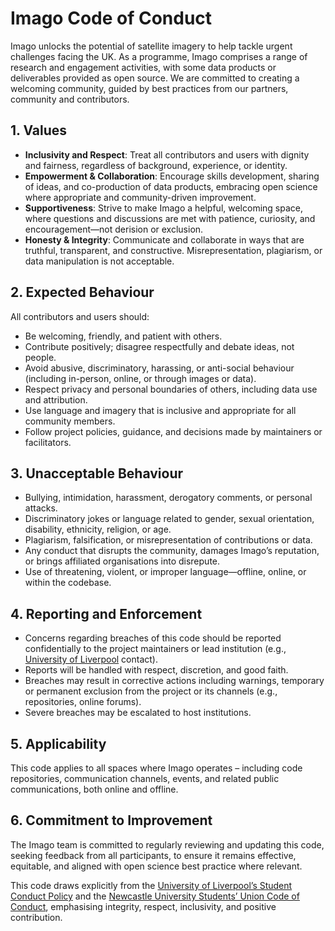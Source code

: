 # Imago Code of Conduct

Imago unlocks the potential of satellite imagery to help tackle urgent challenges facing the UK. As a programme, Imago comprises a range of research and engagement activities, with some data products or deliverables provided as open source. We are committed to creating a welcoming community, guided by best practices from our partners, community and contributors.

## 1. Values

- **Inclusivity and Respect**: Treat all contributors and users with dignity and fairness, regardless of background, experience, or identity.
- **Empowerment & Collaboration**: Encourage skills development, sharing of ideas, and co-production of data products, embracing open science where appropriate and community-driven improvement.
- **Supportiveness**: Strive to make Imago a helpful, welcoming space, where questions and discussions are met with patience, curiosity, and encouragement—not derision or exclusion.
- **Honesty & Integrity**: Communicate and collaborate in ways that are truthful, transparent, and constructive. Misrepresentation, plagiarism, or data manipulation is not acceptable.

## 2. Expected Behaviour

All contributors and users should:
- Be welcoming, friendly, and patient with others.
- Contribute positively; disagree respectfully and debate ideas, not people.
- Avoid abusive, discriminatory, harassing, or anti-social behaviour (including in-person, online, or through images or data).
- Respect privacy and personal boundaries of others, including data use and attribution.
- Use language and imagery that is inclusive and appropriate for all community members.
- Follow project policies, guidance, and decisions made by maintainers or facilitators.

## 3. Unacceptable Behaviour

- Bullying, intimidation, harassment, derogatory comments, or personal attacks.
- Discriminatory jokes or language related to gender, sexual orientation, disability, ethnicity, religion, or age.
- Plagiarism, falsification, or misrepresentation of contributions or data.
- Any conduct that disrupts the community, damages Imago’s reputation, or brings affiliated organisations into disrepute.
- Use of threatening, violent, or improper language—offline, online, or within the codebase.

## 4. Reporting and Enforcement

- Concerns regarding breaches of this code should be reported confidentially to the project maintainers or lead institution (e.g., [University of Liverpool](https://www.liverpool.ac.uk/) contact).
- Reports will be handled with respect, discretion, and good faith.
- Breaches may result in corrective actions including warnings, temporary or permanent exclusion from the project or its channels (e.g., repositories, online forums).
- Severe breaches may be escalated to host institutions.

## 5. Applicability

This code applies to all spaces where Imago operates – including code repositories, communication channels, events, and related public communications, both online and offline.

## 6. Commitment to Improvement

The Imago team is committed to regularly reviewing and updating this code, seeking feedback from all participants, to ensure it remains effective, equitable, and aligned with open science best practice where relevant.

This code draws explicitly from the [University of Liverpool’s Student Conduct Policy](https://www.liverpool.ac.uk/student-administration/policies-procedures/code-of-conduct/) and the [Newcastle University Students’ Union Code of Conduct](https://www.nusu.co.uk/getinvolved/societies/codeofconduct/), emphasising integrity, respect, inclusivity, and positive contribution.
